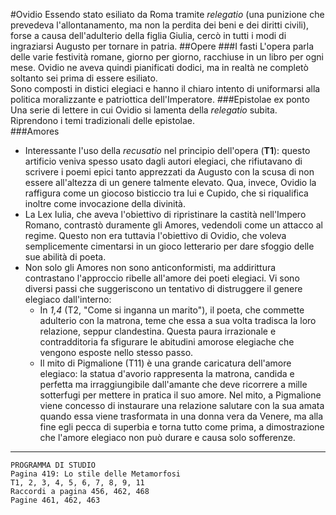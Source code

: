 <head>
	<link rel="stylesheet" href="../Default.css">
	<style>
		body {
		--main-color: green;
		}
	</style>
</head> 

#Ovidio
Essendo stato esiliato da Roma tramite *relegatio* (una punizione che prevedeva l'allontanamento, ma non la perdita dei beni e dei diritti civili), forse a causa dell'adulterio della figlia Giulia, cercò in tutti i modi di ingraziarsi Augusto per tornare in patria.
##Opere
###I fasti
L'opera parla delle varie festività romane, giorno per giorno, racchiuse in un libro per ogni mese. Ovidio ne aveva quindi pianificati dodici, ma in realtà ne completò soltanto sei prima di essere esiliato.  
Sono composti in distici elegiaci e hanno il chiaro intento di uniformarsi alla politica moralizzante e patriottica dell'Imperatore.
###Epistolae ex ponto
Una serie di lettere in cui Ovidio si lamenta della *relegatio* subita. Riprendono i temi tradizionali delle epistolae.  
###Amores
* Interessante l'uso della *recusatio* nel principio dell'opera (**T1**): questo artificio veniva spesso usato dagli autori elegiaci, che rifiutavano di scrivere i poemi epici tanto apprezzati da Augusto con la scusa di non essere all'altezza di un genere talmente elevato. Qua, invece, Ovidio la raffigura come un giocoso bisticcio tra lui e Cupido, che si riqualifica inoltre come invocazione della divinità.
* La Lex Iulia, che aveva l'obiettivo di ripristinare la castità nell'Impero Romano, contrastò duramente gli Amores, vedendoli come un attacco al regime. Questo non era tuttavia l'obiettivo di Ovidio, che voleva semplicemente cimentarsi in un gioco letterario per dare sfoggio delle sue abilità di poeta.  
* Non solo gli Amores non sono anticonformisti, ma addirittura contrastano l'approccio ribelle all'amore dei poeti elegiaci. Vi sono diversi passi che suggeriscono un tentativo di distruggere il genere elegiaco dall'interno:
	* In *1,4* (T2, "Come si inganna un marito"), il poeta, che commette adulterio con la matrona, teme che essa a sua volta tradisca la loro relazione, seppur clandestina. Questa paura irrazionale e contradditoria fa sfigurare le abitudini amorose elegiache che vengono esposte nello stesso passo.
	* Il mito di Pigmalione (T11) è una grande caricatura dell'amore elegiaco: la statua d'avorio rappresenta la matrona, candida e perfetta ma irraggiungibile dall'amante che deve ricorrere a mille sotterfugi per mettere in pratica il suo amore. Nel mito, a Pigmalione viene concesso di instaurare una relazione salutare con la sua amata quando essa viene trasformata in una donna vera da Venere, ma alla fine egli pecca di superbia e torna tutto come prima, a dimostrazione che l'amore elegiaco non può durare e causa solo sofferenze.
---
	PROGRAMMA DI STUDIO
	Pagina 419: Lo stile delle Metamorfosi
	T1, 2, 3, 4, 5, 6, 7, 8, 9, 11
	Raccordi a pagina 456, 462, 468
	Pagine 461, 462, 463

<script> window.scroll(0,200000) </script> 